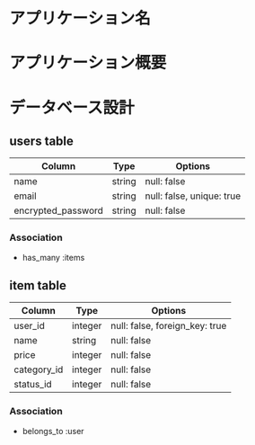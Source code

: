 # アプリケーション名

# アプリケーション概要

# データベース設計

## users table

|Column             |Type   |Options                   |
|-------------------|-------|--------------------------|
|name           |string |null: false               |
|email              |string |null: false, unique: true |
|encrypted_password |string |null: false               |

### Association

* has_many :items

## item table

|Column              |Type    |Options                        |
|--------------------|--------|-------------------------------|
|user_id             |integer |null: false, foreign_key: true |
|name                |string  |null: false                    |
|price               |integer |null: false                    |
|category_id         |integer |null: false                    |
|status_id           |integer |null: false                    |

### Association

* belongs_to :user